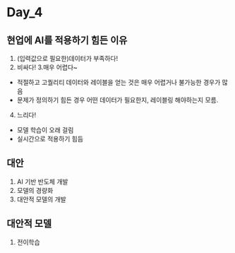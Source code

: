 # Day_4

## 현업에 AI를 적용하기 힘든 이유
1. (입력값으로 필요한)데이터가 부족하다!
2. 비싸다!
3.매우 어렵다~
  - 적절하고 고퀄리티 데이터와 레이블을 얻는 것은 매우 어렵거나 불가능한 경우가 많음
  - 문제가 정의하기 힘든 경우 어떤 데이터가 필요한지, 레이블링 해야하는지 모름.
4. 느리다!
  - 모델 학습이 오래 걸림
  - 실시간으로 적용하기 힘듬

## 대안
1. AI 기반 반도체 개발
2. 모델의 경량화
3. 대안적 모델의 개발

## 대안적 모델
1. 전이학습